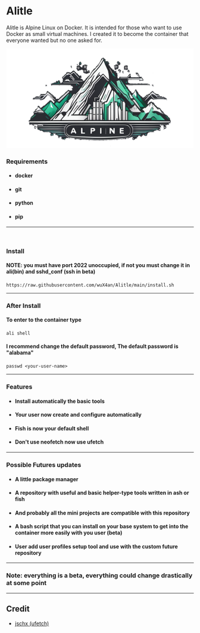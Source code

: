 # Alitle

Alitle is Alpine Linux on Docker. It is intended for those who want to use Docker as small virtual machines. I created it to become the container that everyone wanted but no one asked for.

<img src="https://raw.githubusercontent.com/wuX4an/wuX4an/main/assets/logo/alpine-poster.png" class="center">



### **Requirements**
* #### docker
* #### git
* #### python
* #### pip

---

<br>

### Install
#### NOTE: you must have port 2022 unoccupied, if not you must change it in ali(bin) and sshd_conf (ssh in beta)
```
https://raw.githubusercontent.com/wuX4an/Alitle/main/install.sh
```

---

### After Install
#### To enter to the container type
```
ali shell
```
#### I recommend change the default password, The default password is "alabama"
```
passwd <your-user-name>
```

---

### Features
* #### Install automatically the basic tools 
* #### Your user now create and configure automatically
* #### Fish is now your default shell
* #### Don't use neofetch now use ufetch 

---

### Possible Futures updates
* #### A little package manager
* #### A repository with useful and basic helper-type tools written in ash or fish
* #### And probably all the mini projects are compatible with this repository
* #### A bash script that you can install on your base system to get into the container more easily with you user (beta)
* #### User add user profiles setup tool and use with the custom future repository

---

### Note: everything is a beta, everything could change drastically at some point

---

## Credit

- [jschx (ufetch) ](https://gitlab.com/jschx/ufetch)
